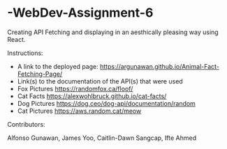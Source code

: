 # -WebDev-Assignment-6

Creating API Fetching and displaying in an aesthically pleasing way using React.

Instructions:
- A link to the deployed page: https://argunawan.github.io/Animal-Fact-Fetching-Page/
- Link(s) to the documentation of the API(s) that were used
- Fox Pictures https://randomfox.ca/floof/
- Cat Facts https://alexwohlbruck.github.io/cat-facts/
- Dog Pictures https://dog.ceo/dog-api/documentation/random
- Cat Pictures https://aws.random.cat/meow

Contributors:

Alfonso Gunawan, James Yoo, Caitlin-Dawn Sangcap, Ifte Ahmed

